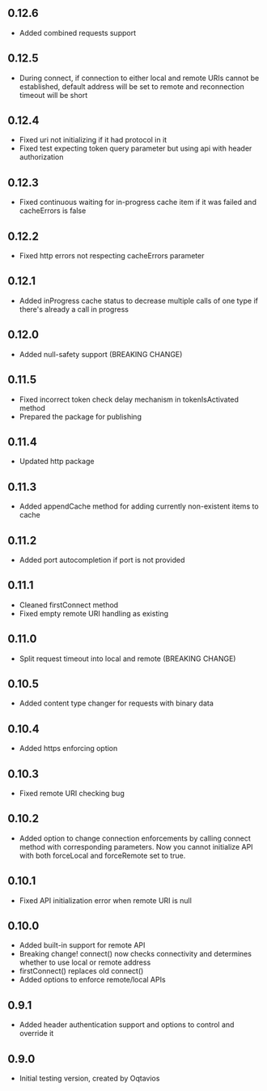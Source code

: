## 0.12.6

- Added combined requests support

## 0.12.5

- During connect, if connection to either local and remote URIs cannot be established, default address will be set to remote and reconnection timeout will be short

## 0.12.4

- Fixed uri not initializing if it had protocol in it
- Fixed test expecting token query parameter but using api with header authorization

## 0.12.3

- Fixed continuous waiting for in-progress cache item if it was failed and cacheErrors is false

## 0.12.2

- Fixed http errors not respecting cacheErrors parameter

## 0.12.1

- Added inProgress cache status to decrease multiple calls of one type if there's already a call in progress

## 0.12.0

- Added null-safety support (BREAKING CHANGE)

## 0.11.5

- Fixed incorrect token check delay mechanism in tokenIsActivated method
- Prepared the package for publishing

## 0.11.4

- Updated http package

## 0.11.3

- Added appendCache method for adding currently non-existent items to cache

## 0.11.2

- Added port autocompletion if port is not provided

## 0.11.1

- Cleaned firstConnect method 
- Fixed empty remote URI handling as existing

## 0.11.0

- Split request timeout into local and remote (BREAKING CHANGE)

## 0.10.5

- Added content type changer for requests with binary data

## 0.10.4

- Added https enforcing option

## 0.10.3

- Fixed remote URI checking bug

## 0.10.2

- Added option to change connection enforcements by calling connect method with corresponding parameters. Now you cannot initialize API with both forceLocal and forceRemote set to true.

## 0.10.1

- Fixed API initialization error when remote URI is null

## 0.10.0

- Added built-in support for remote API
- Breaking change! connect() now checks connectivity and determines whether to use local or remote address
- firstConnect() replaces old connect()
- Added options to enforce remote/local APIs

## 0.9.1

- Added header authentication support and options to control and override it

## 0.9.0

- Initial testing version, created by Oqtavios
